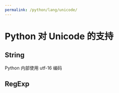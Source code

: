 ```yaml
---
permalink: /python/lang/unicode/
---
```


# Python 对 Unicode 的支持

## String

Python 内部使用 utf-16 编码


## RegExp

